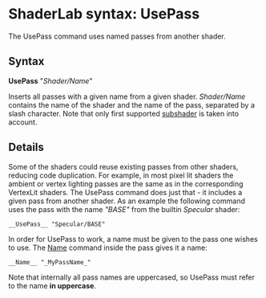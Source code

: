 ShaderLab syntax: UsePass
=========================

The UsePass command uses named passes from another shader.

Syntax
------


__UsePass__ "_Shader/Name_"

Inserts all passes with a given name from a given shader. _Shader/Name_ contains the name of the shader and the name of the pass, separated by a slash character. Note that only first supported [subshader](sl-subshader.html) is taken into account.


Details
-------


Some of the shaders could reuse existing passes from other shaders, reducing code duplication. For example, in most pixel lit shaders the ambient or vertex lighting passes are the same as in the corresponding VertexLit shaders. The UsePass command does just that - it includes a given pass from another shader. As an example the following command uses the pass with the name _"BASE"_ from the builtin _Specular_ shader:

    __UsePass__ "Specular/BASE"

In order for UsePass to work, a name must be given to the pass one wishes to use. The [Name](sl-name.html) command inside the pass gives it a name:

    __Name__ "_MyPassName_"

Note that internally all pass names are uppercased, so UsePass must refer to the name __in uppercase__.

